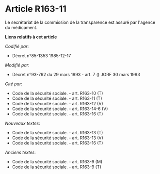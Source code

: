 # Article R163-11

Le secrétariat de la commission de la transparence est assuré par l'agence du médicament.

**Liens relatifs à cet article**

_Codifié par_:

  - Décret n°85-1353 1985-12-17

_Modifié par_:

  - Décret n°93-762 du 29 mars 1993 - art. 7 () JORF 30 mars 1993

_Cité par_:

  - Code de la sécurité sociale. - art. R163-10 (T)
  - Code de la sécurité sociale. - art. R163-11 (T)
  - Code de la sécurité sociale. - art. R163-12 (V)
  - Code de la sécurité sociale. - art. R163-14-6 (V)
  - Code de la sécurité sociale. - art. R163-16 (T)

_Nouveaux textes_:

  - Code de la sécurité sociale. - art. R163-13 (T)
  - Code de la sécurité sociale. - art. R163-13 (V)
  - Code de la sécurité sociale. - art. R163-16 (T)

_Anciens textes_:

  - Code de la sécurité sociale. - art. R163-9 (M)
  - Code de la sécurité sociale. - art. R163-9 (T)
